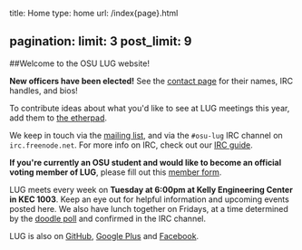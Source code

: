 title: Home
type: home
url: /index{page}.html

pagination:
    limit: 3
    post_limit: 9
---

##Welcome to the OSU LUG website!
<br/>

**New officers have been elected!** See the [contact page][people] for their
names, IRC handles, and bios!

To contribute ideas about what you'd like to see at LUG meetings this year, add them to [the etherpad][meetings].


We keep in touch via the [mailing list][ml], and via the `#osu-lug` IRC
channel on `irc.freenode.net`. For more info on IRC, check out our [IRC
guide][ircguide].

**If you're currently an OSU student and would like to become an official
voting member of LUG**, please fill out this [member form][form].

LUG meets every week on
**Tuesday at 6:00pm at Kelly Engineering Center in KEC 1003**.
Keep an eye out for helpful information and upcoming events posted here. We
also have lunch together on Fridays, at a time determined by the [doodle
poll][chovda] and confirmed in the IRC channel.

LUG is also on [GitHub][gh], [Google Plus][gplus] and [Facebook][fb].

[fb]:https://www.facebook.com/groups/osulug/
[gh]:https://github.com/osulug/
[gplus]: https://plus.google.com/117247882593240353754
[form]: https://docs.google.com/spreadsheet/viewform?formkey=dDIySHZQeHNhbFhkd25uaTFUNEZubnc6MQ
[gh-issues]: https://github.com/OSULUG/OSULUG-Website/issues
[source]: https://github.com/OSULUG/OSULUG-Website/
[ircguide]: /blog/irc/
[ml]: http://lists.oregonstate.edu/mailman/listinfo/linux
[chovda]: http://doodle.com/ragrnapd72x4vcmm
[meetings]: http://etherpad.osuosl.org/lugfall2014ideas
[people]: http://lug.oregonstate.edu/contact/
